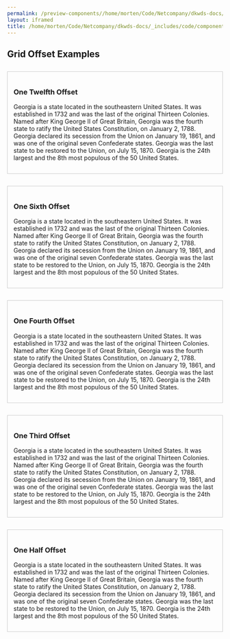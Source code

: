 ```yaml
--- 
permalink: /preview-components//home/morten/Code/Netcompany/dkwds-docs/_includes/code/components/grid-uswds--offsets.html
layout: iframed 
title: /home/morten/Code/Netcompany/dkwds-docs/_includes/code/components/grid-uswds--offsets.html
---
```

<div class="grid-example">
    <div class="usa-grid">
        <h2 class="usa-heading">Grid Offset Examples</h2>
    </div>
    <div class="usa-grid">
        <div class="usa-width-one-half usa-offset-one-twelfth">
            <h3>One Twelfth Offset</h3>
            <p>Georgia is a state located in the southeastern United States. It
                was established in 1732 and was the last of the original Thirteen
                Colonies. Named after King George II of Great Britain, Georgia
                was the fourth state to ratify the United States Constitution,
                on January 2, 1788. Georgia declared its secession from the
                Union on January 19, 1861, and was one of the original seven
                Confederate states. Georgia was the last state to be restored
                to the Union, on July 15, 1870. Georgia is the 24th largest
                and the 8th most populous of the 50 United States.</p>
        </div>
    </div>
    <div class="usa-grid">
        <div class="usa-width-one-half usa-offset-one-sixth">
            <h3>One Sixth Offset</h3>
            <p>Georgia is a state located in the southeastern United States. It
                was established in 1732 and was the last of the original Thirteen
                Colonies. Named after King George II of Great Britain, Georgia
                was the fourth state to ratify the United States Constitution,
                on January 2, 1788. Georgia declared its secession from the
                Union on January 19, 1861, and was one of the original seven
                Confederate states. Georgia was the last state to be restored
                to the Union, on July 15, 1870. Georgia is the 24th largest
                and the 8th most populous of the 50 United States.</p>
        </div>
    </div>
    <div class="usa-grid">
        <div class="usa-width-one-half usa-offset-one-fourth">
            <h3>One Fourth Offset</h3>
            <p>Georgia is a state located in the southeastern United States. It
                was established in 1732 and was the last of the original Thirteen
                Colonies. Named after King George II of Great Britain, Georgia
                was the fourth state to ratify the United States Constitution,
                on January 2, 1788. Georgia declared its secession from the
                Union on January 19, 1861, and was one of the original seven
                Confederate states. Georgia was the last state to be restored
                to the Union, on July 15, 1870. Georgia is the 24th largest
                and the 8th most populous of the 50 United States.</p>
        </div>
    </div>
    <div class="usa-grid">
        <div class="usa-width-one-half usa-offset-one-third">
            <h3>One Third Offset</h3>
            <p>Georgia is a state located in the southeastern United States. It
                was established in 1732 and was the last of the original Thirteen
                Colonies. Named after King George II of Great Britain, Georgia
                was the fourth state to ratify the United States Constitution,
                on January 2, 1788. Georgia declared its secession from the
                Union on January 19, 1861, and was one of the original seven
                Confederate states. Georgia was the last state to be restored
                to the Union, on July 15, 1870. Georgia is the 24th largest
                and the 8th most populous of the 50 United States.</p>
        </div>
    </div>
    <div class="usa-grid">
        <div class="usa-width-one-half usa-offset-one-half">
            <h3>One Half Offset</h3>
            <p>Georgia is a state located in the southeastern United States. It
                was established in 1732 and was the last of the original Thirteen
                Colonies. Named after King George II of Great Britain, Georgia
                was the fourth state to ratify the United States Constitution,
                on January 2, 1788. Georgia declared its secession from the
                Union on January 19, 1861, and was one of the original seven
                Confederate states. Georgia was the last state to be restored
                to the Union, on July 15, 1870. Georgia is the 24th largest
                and the 8th most populous of the 50 United States.</p>
        </div>
    </div>
</div>

<style scoped>
    .grid-example>div {
        margin: 2em 0;
    }

    .grid-example>div>div {
        border: 1px solid #ccc;
        padding: 1em;
    }
</style>